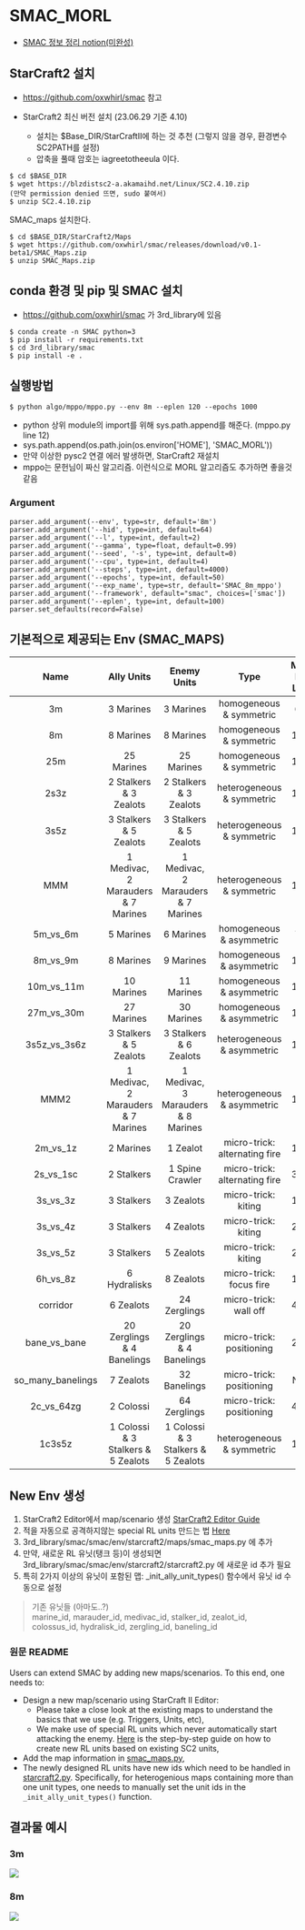 # SMAC_MORL
* [SMAC 정보 정리 notion(미완성)](https://certain-shaker-74f.notion.site/SMAC-d7824b06a41c432e9e6ba78279e2c3ec?pvs=4)
## StarCraft2 설치
* https://github.com/oxwhirl/smac 참고

* StarCraft2 최신 버전 설치 (23.06.29 기준 4.10)
	- 설치는 $Base_DIR/StarCraftII에 하는 것 추천 (그렇지 않을 경우, 환경변수 SC2PATH를 설정)
	- 압축을 풀때 암호는 iagreetotheeula 이다.
```
$ cd $BASE_DIR
$ wget https://blzdistsc2-a.akamaihd.net/Linux/SC2.4.10.zip
(만약 permission denied 뜨면, sudo 붙여서)
$ unzip SC2.4.10.zip
```

SMAC_maps 설치한다.
```
$ cd $BASE_DIR/StarCraft2/Maps
$ wget https://github.com/oxwhirl/smac/releases/download/v0.1-beta1/SMAC_Maps.zip
$ unzip SMAC_Maps.zip
```

## conda 환경 및 pip 및 SMAC 설치
- https://github.com/oxwhirl/smac 가 3rd_library에 있음
```
$ conda create -n SMAC python=3
$ pip install -r requirements.txt
$ cd 3rd_library/smac
$ pip install -e .
```

## 실행방법
```
$ python algo/mppo/mppo.py --env 8m --eplen 120 --epochs 1000
```
* python 상위 module의 import를 위해 sys.path.append를 해준다. (mppo.py line 12)
* sys.path.append(os.path.join(os.environ['HOME'], 'SMAC_MORL'))
* 만약 이상한 pysc2 연결 에러 발생하면, StarCraft2 재설치
* mppo는 문헌님이 짜신 알고리즘. 이런식으로 MORL 알고리즘도 추가하면 좋을것 같음

### Argument
```
parser.add_argument(--env', type=str, default='8m')
parser.add_argument('--hid', type=int, default=64)
parser.add_argument('--l', type=int, default=2)
parser.add_argument('--gamma', type=float, default=0.99)
parser.add_argument('--seed', '-s', type=int, default=0)
parser.add_argument('--cpu', type=int, default=4)
parser.add_argument('--steps', type=int, default=4000)
parser.add_argument('--epochs', type=int, default=50)
parser.add_argument('--exp_name', type=str, default='SMAC_8m_mppo')
parser.add_argument('--framework', default="smac", choices=['smac'])
parser.add_argument('--eplen', type=int, default=100)
parser.set_defaults(record=False)
```

## 기본적으로 제공되는 Env (SMAC_MAPS)
| Name | Ally Units | Enemy Units | Type | Max Ep Len | 
| :---: | :---: | :---: | :---:| :---: |
| 3m | 3 Marines | 3 Marines | homogeneous & symmetric | 60 |
| 8m | 8 Marines | 8 Marines | homogeneous & symmetric | 120 | 
| 25m | 25 Marines | 25 Marines | homogeneous & symmetric | 150 |
| 2s3z |  2 Stalkers & 3 Zealots |  2 Stalkers & 3 Zealots | heterogeneous & symmetric | 120 |
| 3s5z |  3 Stalkers &  5 Zealots |  3 Stalkers &  5 Zealots | heterogeneous & symmetric | 150 |
| MMM |  1 Medivac, 2 Marauders & 7 Marines | 1 Medivac, 2 Marauders & 7 Marines | heterogeneous & symmetric | 150 |
| 5m_vs_6m | 5 Marines | 6 Marines | homogeneous & asymmetric | 70 |
| 8m_vs_9m  | 8 Marines | 9 Marines | homogeneous & asymmetric | 120 |
| 10m_vs_11m | 10 Marines | 11 Marines | homogeneous & asymmetric | 150 |
| 27m_vs_30m | 27 Marines | 30 Marines | homogeneous & asymmetric | 180 |
| 3s5z_vs_3s6z | 3 Stalkers & 5 Zealots | 3 Stalkers & 6 Zealots  | heterogeneous & asymmetric | 170 |
| MMM2 |  1 Medivac, 2 Marauders & 7 Marines |  1 Medivac, 3 Marauders & 8 Marines | heterogeneous & asymmetric | 180 |
| 2m_vs_1z | 2 Marines | 1 Zealot | micro-trick: alternating fire | 150 |
| 2s_vs_1sc| 2 Stalkers  | 1 Spine Crawler | micro-trick: alternating fire | 300 |
| 3s_vs_3z | 3 Stalkers | 3 Zealots | micro-trick: kiting | 150 |
|  3s_vs_4z | 3 Stalkers | 4 Zealots |  micro-trick: kiting | 200 |
| 3s_vs_5z | 3 Stalkers | 5 Zealots |  micro-trick: kiting | 250 |
| 6h_vs_8z | 6 Hydralisks  | 8 Zealots | micro-trick: focus fire | 150 |
| corridor | 6 Zealots  | 24 Zerglings | micro-trick: wall off | 400 |
| bane_vs_bane | 20 Zerglings & 4 Banelings  | 20 Zerglings & 4 Banelings | micro-trick: positioning | 200 |
| so_many_banelings| 7 Zealots  | 32 Banelings | micro-trick: positioning | N/A |
| 2c_vs_64zg| 2 Colossi  | 64 Zerglings | micro-trick: positioning | 400 |
| 1c3s5z | 1 Colossi & 3 Stalkers & 5 Zealots | 1 Colossi & 3 Stalkers & 5 Zealots | heterogeneous & symmetric | 180 |

## New Env 생성
1. StarCraft2 Editor에서 map/scenario 생성 [StarCraft2 Editor Guide](https://s2editor-guides.readthedocs.io/)
2. 적을 자동으로 공격하지않는 special RL units 만드는 법 [Here](https://docs.google.com/document/d/1BfAM_AtZWBRhUiOBcMkb_uK4DAZW3CpvO79-vnEOKxA/edit?usp=sharing)
3. 3rd_library/smac/smac/env/starcraft2/maps/smac_maps.py 에 추가
4. 만약, 새로운 RL 유닛(탱크 등)이 생성되면 3rd_library/smac/smac/env/starcraft2/starcraft2.py 에 새로운 id 추가 필요
5. 특히 2가지 이상의 유닛이 포함된 맵: _init_ally_unit_types() 함수에서 유닛 id 수동으로 설정


> 기존 유닛들 (아마도..?)  
> marine_id, marauder_id, medivac_id, stalker_id, zealot_id, colossus_id, hydralisk_id,
> zergling_id, baneling_id  
  

### 원문 README
Users can extend SMAC by adding new maps/scenarios. To this end, one needs to:
- Design a new map/scenario using StarCraft II Editor:
  - Please take a close look at the existing maps to understand the basics that we use (e.g. Triggers, Units, etc),
  - We make use of special RL units which never automatically start attacking the enemy. [Here](https://docs.google.com/document/d/1BfAM_AtZWBRhUiOBcMkb_uK4DAZW3CpvO79-vnEOKxA/edit?usp=sharing) is the step-by-step guide on how to create new RL units based on existing SC2 units,
- Add the map information in [smac_maps.py](https://github.com/oxwhirl/smac/blob/master/smac/env/starcraft2/maps/smac_maps.py),
- The newly designed RL units have new ids which need to be handled in [starcraft2.py](https://github.com/oxwhirl/smac/blob/master/smac/env/starcraft2/starcraft2.py). Specifically, for heterogenious maps containing more than one unit types, one needs to manually set the unit ids in the `_init_ally_unit_types()` function.

## 결과물 예시
### 3m
![](https://github.com/monhoney/SMAC_MORL/blob/main/asset/3m.gif)

### 8m
![](https://github.com/monhoney/SMAC_MORL/blob/main/asset/8m.gif)
